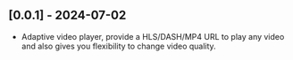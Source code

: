## [0.0.1] - 2024-07-02

* Adaptive video player, provide a HLS/DASH/MP4 URL to play any video and also gives you flexibility to change video quality.